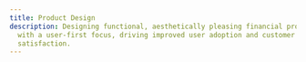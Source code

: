 ```yaml
---
title: Product Design
description: Designing functional, aesthetically pleasing financial products
  with a user-first focus, driving improved user adoption and customer
  satisfaction.
---
```

